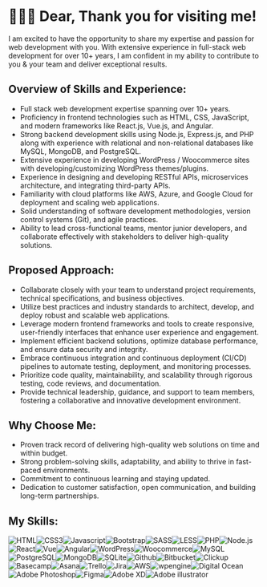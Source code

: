 # 👋👋👋 Dear, Thank you for visiting me!

I am excited to have the opportunity to share my expertise and passion for web development with you. With extensive experience in full-stack web development for over 10+ years, I am confident in my ability to contribute to you & your team and deliver exceptional results.
 
## Overview of Skills and Experience:
- Full stack web development expertise spanning over 10+ years.
- Proficiency in frontend technologies such as HTML, CSS, JavaScript, and modern frameworks like React.js, Vue.js, and Angular.
- Strong backend development skills using Node.js, Express.js, and PHP along with experience with relational and non-relational databases like MySQL, MongoDB, and PostgreSQL.
- Extensive experience in developing WordPress / Woocommerce sites with developing/customizing WordPress themes/plugins.
- Experience in designing and developing RESTful APIs, microservices architecture, and integrating third-party APIs.
- Familiarity with cloud platforms like AWS, Azure, and Google Cloud for deployment and scaling web applications.
- Solid understanding of software development methodologies, version control systems (Git), and agile practices.
- Ability to lead cross-functional teams, mentor junior developers, and collaborate effectively with stakeholders to deliver high-quality solutions.

## Proposed Approach:
- Collaborate closely with your team to understand project requirements, technical specifications, and business objectives.
- Utilize best practices and industry standards to architect, develop, and deploy robust and scalable web applications.
- Leverage modern frontend frameworks and tools to create responsive, user-friendly interfaces that enhance user experience and engagement.
- Implement efficient backend solutions, optimize database performance, and ensure data security and integrity.
- Embrace continuous integration and continuous deployment (CI/CD) pipelines to automate testing, deployment, and monitoring processes.
- Prioritize code quality, maintainability, and scalability through rigorous testing, code reviews, and documentation.
- Provide technical leadership, guidance, and support to team members, fostering a collaborative and innovative development environment.

## Why Choose Me:
- Proven track record of delivering high-quality web solutions on time and within budget.
- Strong problem-solving skills, adaptability, and ability to thrive in fast-paced environments.
- Commitment to continuous learning and staying updated.
- Dedication to customer satisfaction, open communication, and building long-term partnerships.

## My Skills:
<img alt="HTML" src="https://img.shields.io/badge/HTML5-E34F26.svg?style=for-the-badge&logo=HTML5&logoColor=white"/><img alt="CSS3" src="https://img.shields.io/badge/CSS3-1572B6.svg?style=for-the-badge&logo=CSS3&logoColor=white"/><img alt="Javascript" src="https://img.shields.io/badge/JavaScript-F7DF1E.svg?style=for-the-badge&logo=JavaScript&logoColor=black"/><img alt="Bootstrap" src="https://img.shields.io/badge/Bootstrap-7952B3.svg?style=for-the-badge&logo=Bootstrap&logoColor=white"/><img alt="SASS" src="https://img.shields.io/badge/Sass-CC6699.svg?style=for-the-badge&logo=Sass&logoColor=white"/><img alt="LESS" src="https://img.shields.io/badge/Less-1D365D.svg?style=for-the-badge&logo=Less&logoColor=white"/><img alt="PHP" src="https://img.shields.io/badge/PHP-777BB4.svg?style=for-the-badge&logo=PHP&logoColor=white"/><img alt="Node.js" src="https://img.shields.io/badge/Node.js-339933.svg?style=for-the-badge&logo=nodedotjs&logoColor=white"/><img alt="React" src="https://img.shields.io/badge/React-61DAFB.svg?style=for-the-badge&logo=React&logoColor=black"/><img alt="Vue" src="https://img.shields.io/badge/Vue.js-4FC08D.svg?style=for-the-badge&logo=vuedotjs&logoColor=white"/><img alt="Angular" src="https://img.shields.io/badge/Angular-0F0F11.svg?style=for-the-badge&logo=Angular&logoColor=white"/><img alt="WordPress" src="https://img.shields.io/badge/WordPress-21759B.svg?style=for-the-badge&logo=WordPress&logoColor=white"/><img alt="Woocommerce" src="https://img.shields.io/badge/WooCommerce-96588A.svg?style=for-the-badge&logo=WooCommerce&logoColor=white"/><img alt="MySQL" src="https://img.shields.io/badge/MySQL-4479A1.svg?style=for-the-badge&logo=MySQL&logoColor=white"/><img alt="PostgreSQL" src="https://img.shields.io/badge/PostgreSQL-4169E1.svg?style=for-the-badge&logo=PostgreSQL&logoColor=white"/><img alt="MongoDB" src="https://img.shields.io/badge/MongoDB-47A248.svg?style=for-the-badge&logo=MongoDB&logoColor=white"/><img alt="SQLite" src="https://img.shields.io/badge/SQLite-003B57.svg?style=for-the-badge&logo=SQLite&logoColor=white"/><img alt="Github" src="https://img.shields.io/badge/GitHub-181717.svg?style=for-the-badge&logo=GitHub&logoColor=white"/><img alt="Bitbucket" src="https://img.shields.io/badge/Bitbucket-0052CC.svg?style=for-the-badge&logo=Bitbucket&logoColor=white"/><img alt="Clickup" src="https://img.shields.io/badge/ClickUp-7B68EE.svg?style=for-the-badge&logo=ClickUp&logoColor=white"/><img alt="Basecamp" src="https://img.shields.io/badge/Basecamp-1D2D35.svg?style=for-the-badge&logo=Basecamp&logoColor=white"/><img alt="Asana" src="https://img.shields.io/badge/Asana-F06A6A.svg?style=for-the-badge&logo=Asana&logoColor=white"/><img alt="Trello" src="https://img.shields.io/badge/Trello-0052CC.svg?style=for-the-badge&logo=Trello&logoColor=white"/><img alt="Jira" src="https://img.shields.io/badge/Jira-0052CC.svg?style=for-the-badge&logo=Jira&logoColor=white"/><img alt="AWS" src="https://img.shields.io/badge/Amazon%20AWS-232F3E.svg?style=for-the-badge&logo=Amazon-AWS&logoColor=white"/><img alt="wpengine" src="https://img.shields.io/badge/WP%20Engine-0ECAD4.svg?style=for-the-badge&logo=WP-Engine&logoColor=white"/><img alt="Digital Ocean" src="https://img.shields.io/badge/DigitalOcean-0080FF.svg?style=for-the-badge&logo=DigitalOcean&logoColor=white"/><img alt="" src=""/><img alt="" src=""/><img alt="" src=""/><img alt="Adobe Photoshop" src="https://img.shields.io/badge/Adobe%20Photoshop-31A8FF.svg?style=for-the-badge&logo=Adobe-Photoshop&logoColor=white"/><img alt="Figma" src="https://img.shields.io/badge/Figma-F24E1E.svg?style=for-the-badge&logo=Figma&logoColor=white"/><img alt="Adobe XD" src="https://img.shields.io/badge/Adobe%20XD-FF61F6.svg?style=for-the-badge&logo=Adobe-XD&logoColor=white"/><img alt="Adobe illustrator" src="https://img.shields.io/badge/Adobe%20Illustrator-FF9A00.svg?style=for-the-badge&logo=Adobe-Illustrator&logoColor=white"/>

